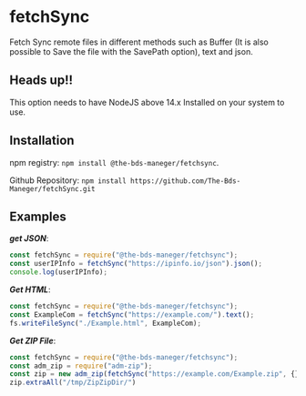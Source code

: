 # fetchSync

Fetch Sync remote files in different methods such as Buffer (It is also possible to Save the file with the SavePath option), text and json.

## Heads up!!

This option needs to have NodeJS above 14.x Installed on your system to use.

## Installation

npm registry: `npm install @the-bds-maneger/fetchsync`.

Github Repository: `npm install https://github.com/The-Bds-Maneger/fetchSync.git`

## Examples

***get JSON***:
```javascript
const fetchSync = require("@the-bds-maneger/fetchsync");
const userIPInfo = fetchSync("https://ipinfo.io/json").json();
console.log(userIPInfo);
```

***Get HTML***:
```javascript
const fetchSync = require("@the-bds-maneger/fetchsync");
const ExampleCom = fetchSync("https://example.com/").text();
fs.writeFileSync("./Example.html", ExampleCom);
```

***Get ZIP File***:
```javascript
const fetchSync = require("@the-bds-maneger/fetchsync");
const adm_zip = require("adm-zip");
const zip = new adm_zip(fetchSync("https://example.com/Example.zip", {}, true).Buffer);
zip.extraAll("/tmp/ZipZipDir/")
```